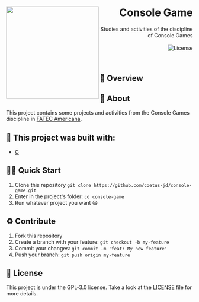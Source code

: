 <h1 align="right">
  <img src="https://upload.wikimedia.org/wikipedia/commons/thumb/9/95/PSX-Console-wController.png/800px-PSX-Console-wController.png?20111107211648" width="250px" align="left" />
  Console Game
</h1>

<p align="right">
Studies and activities of the discipline of Console Games
  <br><br>
  <!-- License -->
  <a>
    <img alt="License" src="https://img.shields.io/badge/License-GPL--3.0-green?style=for-the-badge&labelColor=1C1E26&color=61ffca">
  </a>
</p>
<br>

## :eyes: Overview

## :open_book: About 
This project contains some projects and activities from the Console Games discipline in [FATEC Americana](https://www.fatec.edu.br/).

## :bricks: This project was built with: 
- [C](https://www.cprogramming.com/)

## 🏄‍♂️ Quick Start
 1. Clone this repository `git clone https://github.com/coetus-jd/console-game.git`
 2. Enter in the project's folder: `cd console-game`
 3. Run whatever project you want 😃
 
## :recycle: Contribute
 1. Fork this repository
 2. Create a branch with your feature: ```git checkout -b my-feature```
 3. Commit your changes: ```git commit -m 'feat: My new feature'```
 4. Push your branch: ```git push origin my-feature```

## :page_with_curl:	License
This project is under the GPL-3.0 license. Take a look at the [LICENSE](LICENSE) file for more details.
